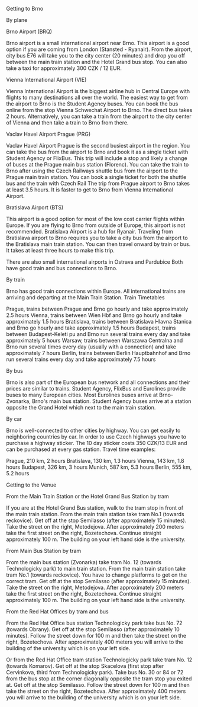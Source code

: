Getting to Brno

By plane

Brno Airport (BRQ)

Brno airport is a small international airport near Brno. This airport is a good option if you are coming from London (Stansted - Ryanair).
From the airport, city bus E76 will take you to the city center (20 minutes) and drop you off between the main train station and the Hotel Grand bus stop. You can also take a taxi for approximately 300 CZK / 12 EUR.

Vienna International Airport (VIE)

Vienna International Airport is the biggest airline hub in Central Europe with flights to many destinations all over the world.
The easiest way to get from the airport to Brno is the Student Agency buses. You can book the bus online from the stop Vienna Schwechat Airport to Brno. The direct bus takes 2 hours.
Alternatively, you can take a train from the airport to the city center of Vienna and then take a train to Brno from there.

Vaclav Havel Airport Prague (PRG)

Vaclav Havel Airport Prague is the second busiest airport in the region.
You can take the bus from the airport to Brno and book it as a single ticket with Student Agency or FlixBus. This trip will include a stop and likely a change of buses at the Prague main bus station (Florenc).
You can take the train to Brno after using the Czech Railways shuttle bus from the airport to the Prague main train station. You can book a single ticket for both the shuttle bus and the train with Czech Rail
The trip from Prague airport to Brno takes at least 3.5 hours. It is faster to get to Brno from Vienna International Airport.

Bratislava Airport (BTS)

This airport is a good option for most of the low cost carrier flights within Europe. If you are flying to Brno from outside of Europe, this airport is not recommended. Bratislava Airport is a hub for Ryanair.
Traveling from Bratislava airport to Brno requires you to take a city bus from the airport to the Bratislava main train station. You can then travel onward by train or bus. It takes at least three hours to make this trip.

There are also small international airports in Ostrava and Pardubice Both have good train and bus connections to Brno.

By train

Brno has good train connections within Europe. All international trains are arriving and departing at the Main Train Station.
Train Timetables

Prague, trains between Prague and Brno go hourly and take approximately 2.5 hours
Vienna, trains between Wien Hbf and Brno go hourly and take approximately 1.5 hours
Bratislava, trains between Bratislava Hlavna Stanica and Brno go hourly and take approximately 1.5 hours
Budapest, trains between Budapest-Keleti pu and Brno run several trains every day and take approximately 5 hours
Warsaw, trains between Warszawa Centralna and Brno run several times every day (usually with a connection) and take approximately 7 hours
Berlin, trains between Berlin Hauptbahnhof and Brno run several trains every day and take approximately 7.5 hours

By bus

Brno is also part of the European bus network and all connections and their prices are similar to trains. Student Agency, FlixBus and Eurolines provide buses to many European cities. Most Eurolines buses arrive at Brno-Zvonarka, Brno's main bus station. Student Agency buses arrive at a station opposite the Grand Hotel which next to the main train station.

By car

Brno is well-connected to other cities by highway. You can get easily to neighboring countries by car. In order to use Czech highways you have to purchase a highway sticker. The 10 day sticker costs 350 CZK/13 EUR and can be purchased at every gas station. Travel time examples:

Prague, 210 km, 2 hours
Bratislava, 130 km, 1.3 hours
Vienna, 143 km, 1.8 hours
Budapest, 326 km, 3 hours
Munich, 587 km, 5.3 hours
Berlin, 555 km, 5.2 hours

Getting to the Venue

From the Main Train Station or the Hotel Grand Bus Station by tram

If you are at the Hotel Grand Bus station, walk to the tram stop in front of the main train station. From the main train station take tram No.1 (towards reckovice). Get off at the stop Semilasso (after approximately 15 minutes). Take the street on the right, Metodejova. After approximately 200 meters take the first street on the right, Bozetechova. Continue straight approximately 100 m. The building on your left hand side is the university.

From Main Bus Station by tram

From the main bus station (Zvonarka) take tram No. 12 (towards Technologicky park) to main train station. From the main train station take tram No.1 (towards reckovice). You have to change platforms to get on the correct tram. Get off at the stop Semilasso (after approximately 15 minutes). Take the street on the right, Metodejova. After approximately 200 meters take the first street on the right, Bozetechova. Continue straight approximately 100 m. The building on your left hand side is the university.

From the Red Hat Offices by tram and bus

From the Red Hat Office bus station Technologicky park take bus No. 72 (towards Obrany). Get off at the stop Semilasso (after approximately 10 minutes). Follow the street down for 100 m and then take the street on the right, Bozetechova. After approximately 400 meters you will arrive to the building of the university which is on your left side.

Or from the Red Hat Office tram station Technologicky park take tram No. 12 (towards Komarov). Get off at the stop Skacelova (first stop after Cervinkova, third from Technologicky park). Take bus No. 30 or 84 or 72 from the bus stop at the corner diagonally opposite the tram stop you exited at. Get off at the stop Semilasso. Follow the street down for 100 m and then take the street on the right, Bozetechova. After approximately 400 meters you will arrive to the building of the university which is on your left side.
